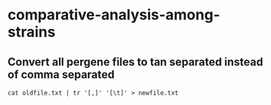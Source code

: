 # comparative-analysis-among-strains

## Convert all pergene files to tan separated instead of comma separated

`cat oldfile.txt | tr '[,]' '[\t]' > newfile.txt` 
